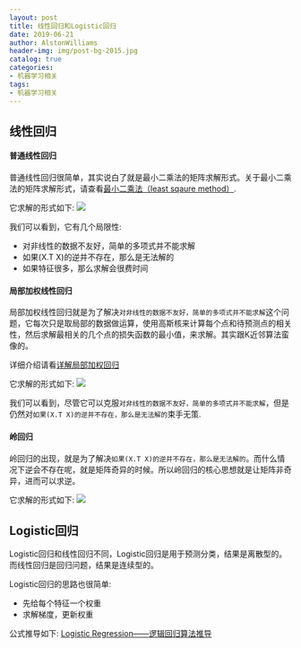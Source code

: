 ```yaml
---
layout: post
title: 线性回归和Logistic回归
date: 2019-06-21
author: AlstonWilliams
header-img: img/post-bg-2015.jpg
catalog: true
categories:
- 机器学习相关
tags:
- 机器学习相关
---
```


## 线性回归

#### 普通线性回归

普通线性回归很简单，其实说白了就是最小二乘法的矩阵求解形式。关于最小二乘法的矩阵求解形式，请查看[最小二乘法（least sqaure method）](https://zhuanlan.zhihu.com/p/38128785).

它求解的形式如下:
![](https://alstonwilliams.github.io/img/equation.svg)

我们可以看到，它有几个局限性:
- 对非线性的数据不友好，简单的多项式并不能求解
- 如果(X.T X)的逆并不存在，那么是无法解的
- 如果特征很多，那么求解会很费时间

#### 局部加权线性回归

局部加权线性回归就是为了解决`对非线性的数据不友好，简单的多项式并不能求解`这个问题，它每次只是取局部的数据做运算，使用高斯核来计算每个点和待预测点的相关性，然后求解最相关的几个点的损失函数的最小值，来求解。其实跟K近邻算法蛮像的。

详细介绍请看[详解局部加权回归](https://blog.csdn.net/Allenalex/article/details/16370245)

它求解的形式如下:
![](https://alstonwilliams.github.io/img/LWLR回归系数.png)

我们可以看到，尽管它可以克服`对非线性的数据不友好，简单的多项式并不能求解`，但是仍然对`如果(X.T X)的逆并不存在，那么是无法解的`束手无策.

#### 岭回归

岭回归的出现，就是为了解决`如果(X.T X)的逆并不存在，那么是无法解的`。而什么情况下逆会不存在呢，就是矩阵奇异的时候。所以岭回归的核心思想就是让矩阵非奇异，进而可以求逆。

它求解的形式如下:
![](https://alstonwilliams.github.io/img/岭回归系数.png)

## Logistic回归

Logistic回归和线性回归不同，Logistic回归是用于预测分类，结果是离散型的。而线性回归是回归问题，结果是连续型的。

Logistic回归的思路也很简单:
- 先给每个特征一个权重
- 求解梯度，更新权重

公式推导如下:
[Logistic Regression——逻辑回归算法推导](https://blog.csdn.net/Tomxiaodai/article/details/81748795)
